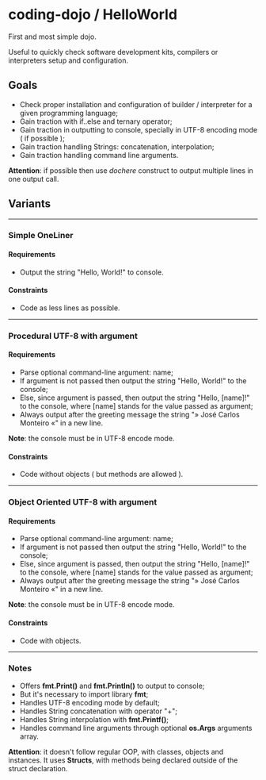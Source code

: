 coding-dojo / HelloWorld
========================

First and most simple dojo.

Useful to quickly check software development kits, compilers or interpreters setup and configuration.

## Goals

- Check proper installation and configuration of builder / interpreter for a given programming language;
- Gain traction with if..else and ternary operator;
- Gain traction in outputting to console, specially in UTF-8 encoding mode ( if possible );
- Gain traction handling Strings: concatenation, interpolation;
- Gain traction handling command line arguments.

**Attention**: if possible then use _dochere_ construct to output multiple lines in one output call.

## Variants

----

### Simple OneLiner

#### Requirements

- Output the string "Hello, World!" to console.

#### Constraints

- Code as less lines as possible.

----

### Procedural UTF-8 with argument

#### Requirements

- Parse optional command-line argument: name;
- If argument is not passed then output the string "Hello, World!" to the console;
- Else, since argument is passed, then output the string "Hello, [name]!" to the console, where [name] stands for the value passed as argument;
- Always output after the greeting message the string "» José Carlos Monteiro «" in a new line.

**Note**: the console must be in UTF-8 encode mode.

#### Constraints

- Code without objects ( but methods are allowed ).

----

### Object Oriented UTF-8 with argument

#### Requirements

- Parse optional command-line argument: name;
- If argument is not passed then output the string "Hello, World!" to the console;
- Else, since argument is passed, then output the string "Hello, [name]!" to the console, where [name] stands for the value passed as argument;
- Always output after the greeting message the string "» José Carlos Monteiro «" in a new line.

**Note**: the console must be in UTF-8 encode mode.

#### Constraints

- Code with objects.

----

### Notes

- Offers **fmt.Print()** and **fmt.Println()** to output to console;
- But it's necessary to import library **fmt**;
- Handles UTF-8 encoding mode by default;
- Handles String concatenation with operator "+";
- Handles String interpolation with **fmt.Printf()**;
- Handles command line arguments through optional **os.Args** arguments array.

**Attention**: it doesn't follow regular OOP, with classes, objects and instances. It uses **Structs**, with methods being declared outside of the struct declaration.
